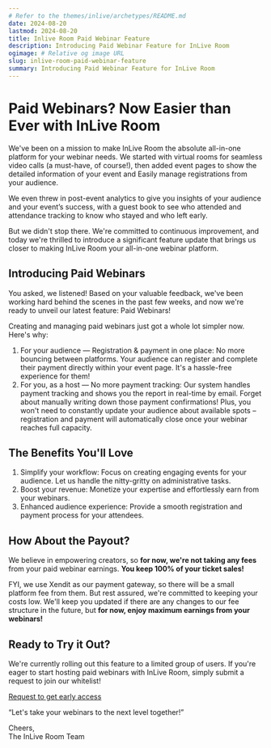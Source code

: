 ```yaml
---
# Refer to the themes/inlive/archetypes/README.md
date: 2024-08-20
lastmod: 2024-08-20
title: Inlive Room Paid Webinar Feature
description: Introducing Paid Webinar Feature for InLive Room
ogimage: # Relative og image URL
slug: inlive-room-paid-webinar-feature
summary: Introducing Paid Webinar Feature for InLive Room
---
```


# Paid Webinars? Now Easier than Ever with InLive Room

We've been on a mission to make InLive Room the absolute all-in-one platform for your webinar needs. We started with virtual rooms for seamless video calls (a must-have, of course\!), then added event pages to show the detailed information of your event and Easily manage registrations from your audience.

We even threw in post-event analytics to give you insights of your audience and your event’s success, with a guest book to see who attended and attendance tracking to know who stayed and who left early.

But we didn't stop there. We're committed to continuous improvement, and today we're thrilled to introduce a significant feature update that brings us closer to making InLive Room your all-in-one webinar platform.

## Introducing Paid Webinars

You asked, we listened\! Based on your valuable feedback, we've been working hard behind the scenes in the past few weeks, and now we're ready to unveil our latest feature: Paid Webinars\!

Creating and managing paid webinars just got a whole lot simpler now. Here's why:

1. For your audience — Registration & payment in one place: No more bouncing between platforms. Your audience can register and complete their payment directly within your event page. It's a hassle-free experience for them\!  
2. For you, as a host — No more payment tracking: Our system handles payment tracking and shows you the report in real-time by email. Forget about manually writing down those payment confirmations\! Plus, you won't need to constantly update your audience about available spots – registration and payment will automatically close once your webinar reaches full capacity.

## The Benefits You'll Love

1. Simplify your workflow: Focus on creating engaging events for your audience. Let us handle the nitty-gritty on administrative tasks.  
2. Boost your revenue: Monetize your expertise and effortlessly earn from your webinars.  
3. Enhanced audience experience: Provide a smooth registration and payment process for your attendees.

## How About the Payout?

We believe in empowering creators, so **for now, we're not taking any fees** from your paid webinar earnings. **You keep 100% of your ticket sales\!**

FYI, we use Xendit as our payment gateway, so there will be a small platform fee from them. But rest assured, we're committed to keeping your costs low. We'll keep you updated if there are any changes to our fee structure in the future, but **for now, enjoy maximum earnings from your webinars\!**

## Ready to Try it Out?

We're currently rolling out this feature to a limited group of users. If you're eager to start hosting paid webinars with InLive Room, simply submit a request to join our whitelist\!

[Request to get early access](\#)

“Let's take your webinars to the next level together\!”

Cheers,  
The InLive Room Team

